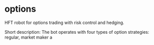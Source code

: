 # options
HFT robot for options trading with risk control and hedging.

Short description:
The bot operates with four types of option strategies: regular, market maker a